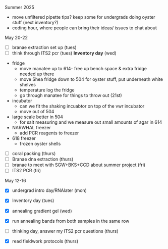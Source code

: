 Summer 2025
- move unfiltered pipette tips? keep some for undergrads doing oyster stuff (next inventory?)
- coding hour, where people can bring their ideas/ issues to chat about 

May 20-22
- [ ] branae extraction set up (tues)
- [ ] think through ITS2 pcr (tues)
**Inventory day** (wed)
-  fridge
	- move manatee up to 614- free up bench space & extra fridge needed up there
	- move Shea fridge down to 504 for oyster stuff, put underneath white shelves
	- temperature log the fridge
	- go through manatee for things to throw out (21st)
-  incubator
	- can we fit the shaking incuabtor on top of the vwr incubator 
	- move out of 504
- large scale better in 504
	- for salt measuring and we measure out small amounts of agar in 614
- NARWHAL freezer 
	- add PCR reagents to freezer 
- 618 freezer
	- frozen oyster shells
- [ ] coral packing (thurs)
- [ ] Branae dna extraction (thurs)
- [ ] branae to meet with SGW+BKS+CCD about summer project (fri)
- [ ] ITS2 PCR (fri)

May 12-16
- [x] undergrad intro day/RNAlater (mon)
- [x] Inventory day (tues)
- [x] annealing gradient gel (wed)
- [x] run annealing bands from both samples in the same row
- [ ] thinking day, answer my ITS2 pcr questions (thurs)
- [x] read fieldwork protocols (thurs)

